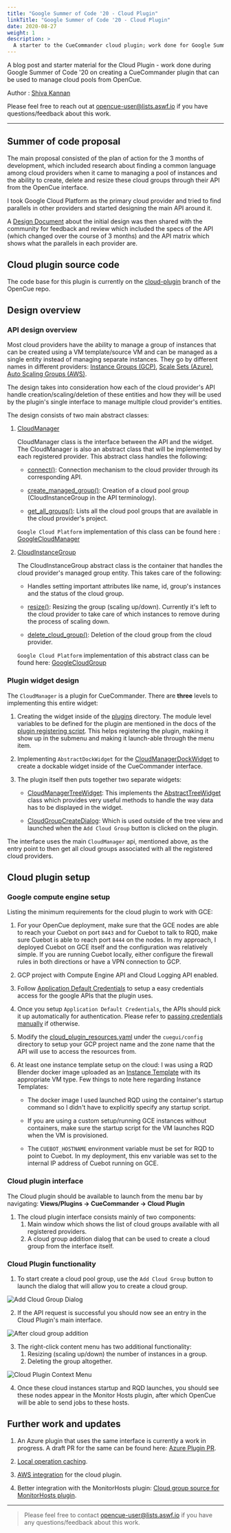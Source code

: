 ```yaml
---
title: "Google Summer of Code '20 - Cloud Plugin"
linkTitle: "Google Summer of Code '20 - Cloud Plugin"
date: 2020-08-27
weight: 1
description: >
  A starter to the CueCommander cloud plugin; work done for Google Summer of Code '20
---
```


A blog post and starter material for the Cloud Plugin - work done during Google Summer of Code '20 on creating a CueCommander
plugin that can be used to manage cloud pools from OpenCue.

Author : [Shiva Kannan](https://github.com/shiva-kannan)

Please feel free to reach out at [opencue-user@lists.aswf.io](opencue-user@lists.aswf.io) if you have questions/feedback about this work.

---

## Summer of code proposal

The main proposal consisted of the plan of action for the 3 months of development, which included research about
finding a common language among cloud providers when it came to managing a pool of instances and the ability to create, delete
and resize these cloud groups through their API from the OpenCue interface.

I took Google Cloud Platform as the primary cloud provider and tried to find parallels in other providers and
started designing the main API around it. 

A [Design Document](https://docs.google.com/document/d/1cCPrZsM8fRbcluTppcuPFQ6_tfQo5rZE9W2m6Hms8pw/edit?usp=sharing)
about the initial design was then shared with the community for feedback and review which included the specs of the API
(which changed over the course of 3 months) and the API matrix which shows what the parallels in each provider are.

 
## Cloud plugin source code

The code base for this plugin is currently on the [cloud-plugin](https://github.com/AcademySoftwareFoundation/OpenCue/tree/cloud-plugin)
branch of the OpenCue repo.

## Design overview

### API design overview

Most cloud providers have the ability to manage a group of instances that can be created using a VM template/source VM and can be
managed as a single entity instead of managing separate instances.
They go by different names in different providers:
[Instance Groups (GCP)](https://cloud.google.com/compute/docs/instance-groups),
[Scale Sets (Azure)](https://azure.microsoft.com/en-us/services/virtual-machine-scale-sets),
[Auto Scaling Groups (AWS)](https://docs.aws.amazon.com/autoscaling/ec2/userguide/AutoScalingGroup.html).

The design takes into consideration how each of the cloud provider's API handle creation/scaling/deletion of these entities
and how they will be used by the plugin's single interface to manage multiple cloud provider's entities.

The design consists of two main abstract classes:

1. [CloudManager](https://github.com/AcademySoftwareFoundation/OpenCue/blob/d4a2eca93d271dacb13ca2aaba9b531642c1dc6b/pycue/opencue/cloud/api.py#L73)

    CloudManager class is the interface between the API and the widget. The CloudManager is also an abstract class
    that will be implemented by each registered provider.
    This abstract class handles the following:
    
    * [connect()](https://github.com/AcademySoftwareFoundation/OpenCue/blob/d4a2eca93d271dacb13ca2aaba9b531642c1dc6b/pycue/opencue/cloud/api.py#L119):
    Connection mechanism to the cloud provider through its corresponding API.
    
    * [create_managed_group()](https://github.com/AcademySoftwareFoundation/OpenCue/blob/d4a2eca93d271dacb13ca2aaba9b531642c1dc6b/pycue/opencue/cloud/api.py#L100):
    Creation of a cloud pool group (CloudInstanceGroup in the API terminology).
    
    * [get_all_groups()](https://github.com/AcademySoftwareFoundation/OpenCue/blob/d4a2eca93d271dacb13ca2aaba9b531642c1dc6b/pycue/opencue/cloud/api.py#L112):
    Lists all the cloud pool groups that are available in the cloud provider's project.
    
    `Google Cloud Platform` implementation of this class can be found here : [GoogleCloudManager](https://github.com/AcademySoftwareFoundation/OpenCue/blob/d4a2eca93d271dacb13ca2aaba9b531642c1dc6b/pycue/opencue/cloud/gce_api.py#L115)

2. [CloudInstanceGroup](https://github.com/AcademySoftwareFoundation/OpenCue/blob/d4a2eca93d271dacb13ca2aaba9b531642c1dc6b/pycue/opencue/cloud/api.py#L18)

    The CloudInstanceGroup abstract class is the container that handles the cloud provider's managed group entity.
    This takes care of the following:
    
    * Handles setting important attributes like name, id, group's instances and the status of the cloud group.
    
    * [resize()](https://github.com/AcademySoftwareFoundation/OpenCue/blob/d4a2eca93d271dacb13ca2aaba9b531642c1dc6b/pycue/opencue/cloud/api.py#L31):
    Resizing the group (scaling up/down). Currently it's left to the cloud provider to take care of which instances to
    remove during the process of scaling down.
    
    * [delete_cloud_group()](https://github.com/AcademySoftwareFoundation/OpenCue/blob/d4a2eca93d271dacb13ca2aaba9b531642c1dc6b/pycue/opencue/cloud/api.py#L58):
    Deletion of the cloud group from the cloud provider.
    
    `Google Cloud Platform` implementation of this abstract class can be found here: [GoogleCloudGroup](https://github.com/AcademySoftwareFoundation/OpenCue/blob/d4a2eca93d271dacb13ca2aaba9b531642c1dc6b/pycue/opencue/cloud/gce_api.py#L22)

### Plugin widget design

The `CloudManager` is a plugin for CueCommander. There are **three** levels to implementing this entire widget:

1. Creating the widget inside of the [plugins](https://github.com/AcademySoftwareFoundation/OpenCue/tree/526efee2fbf8c442a8e9d631e1806854463c4301/cuegui/cuegui/plugins) directory. 
The module level variables to be defined for the plugin are mentioned in the docs of the [plugin registering script](https://github.com/AcademySoftwareFoundation/OpenCue/blob/526efee2fbf8c442a8e9d631e1806854463c4301/cuegui/cuegui/Plugins.py). 
This helps registering the plugin, making it show up in the submenu and making it launch-able through the menu item.

2. Implementing `AbstractDockWidget` for the [CloudManagerDockWidget](https://github.com/AcademySoftwareFoundation/OpenCue/blob/d4a2eca93d271dacb13ca2aaba9b531642c1dc6b/cuegui/cuegui/plugins/CloudManagerPlugin.py#L31) to create a dockable widget inside of the CueCommander interface. 

3. The plugin itself then puts together two separate widgets:

    * [CloudManagerTreeWidget](https://github.com/AcademySoftwareFoundation/OpenCue/blob/d4a2eca93d271dacb13ca2aaba9b531642c1dc6b/cuegui/cuegui/CloudManagerWidget.py#L63): 
    This implements the [AbstractTreeWidget](https://github.com/AcademySoftwareFoundation/OpenCue/blob/526efee2fbf8c442a8e9d631e1806854463c4301/cuegui/cuegui/AbstractTreeWidget.py) class which provides very useful methods to handle the way data has 
    to be displayed in the widget.
    
    * [CloudGroupCreateDialog](https://github.com/AcademySoftwareFoundation/OpenCue/blob/d4a2eca93d271dacb13ca2aaba9b531642c1dc6b/cuegui/cuegui/CloudGroupDialog.py#L28):
    Which is used outside of the tree view and launched when the `Add Cloud Group` button is clicked on the plugin.
    
The interface uses the main `CloudManager` api, mentioned above, as the entry point to then get all cloud groups
associated with all the registered cloud providers.

## Cloud plugin setup

### Google compute engine setup

Listing the minimum requirements for the cloud plugin to work with GCE:

1. For your OpenCue  deployment, make sure that the GCE nodes are able to reach your Cuebot on port `8443` and for Cuebot to talk to RQD, make sure Cuebot is able to reach port `8444` on the nodes.
In my approach, I deployed Cuebot on GCE itself and the configuration was relatively simple. If you are running Cuebot locally, either configure the firewall rules in both directions or have a VPN
connection to GCP.

2. GCP project with Compute Engine API and Cloud Logging API enabled.

3. Follow [Application Default Credentials](https://cloud.google.com/sdk/gcloud/reference/auth/application-default) to setup a easy credentials access for the google APIs that the plugin uses.

4. Once you setup `Application Default Credentials`, the APIs should pick it up automatically for authentication. Please refer to [passing credentials manually](https://cloud.google.com/docs/authentication/production#auth-cloud-implicit-python)
if otherwise.

5. Modify the [cloud_plugin_resources.yaml](https://github.com/AcademySoftwareFoundation/OpenCue/blob/d4a2eca93d271dacb13ca2aaba9b531642c1dc6b/cuegui/cuegui/config/cloud_plugin_resources.yaml)
under the `cuegui/config` directory to setup your GCP project name and the zone name that the API will use to access the resources from.

6. At least one instance template setup on the cloud: I was using a RQD Blender docker image uploaded as an
[Instance Template](https://cloud.google.com/compute/docs/instance-templates) with its appropriate VM type. 
Few things to note here regarding Instance Templates:

    * The docker image I used launched RQD using the container's startup command so I didn't have to explicitly specify any startup script.
    
    * If you are using a custom setup/running GCE instances without containers, make sure the startup script for the VM launches RQD when the VM is provisioned.
    
    * The `CUEBOT_HOSTNAME` environment variable must be set for RQD to point to Cuebot. In my deployment, this env variable was set to the internal IP address of Cuebot running on GCE.

### Cloud plugin interface

The Cloud plugin should be available to launch from the menu bar by navigating:
**Views/Plugins -> CueCommander -> Cloud Plugin**

1. The cloud plugin interface consists mainly of two components:
    1. Main window which shows the list of cloud groups available with all registered providers.
    2. A cloud group addition dialog that can be used to create a cloud group from the interface itself.

### Cloud Plugin functionality

1. To start create a cloud pool group, use the `Add Cloud Group` button to launch the
dialog that will allow you to create a cloud group.

![Add Cloud Group Dialog](/blog/images/AddCloudGroupDialog.png)

2. If the API request is successful you should now see an entry in the Cloud Plugin's main interface.

![After cloud group addition](/blog/images/MainInterfacePostAddition.png)

3. The right-click content menu has two additional functionality:
    1. Resizing (scaling up/down) the number of instances in a group.
    2. Deleting the group altogether.

![Cloud Plugin Context Menu](/blog/images/CloudPluginContextMenu.png)

4. Once these cloud instances startup and RQD launches, you should see these nodes appear in the Monitor Hosts plugin, after which OpenCue will be able to send jobs to these hosts.

## Further work and updates

1. An Azure plugin that uses the same interface is currently a work in progress.
A draft PR for the same can be found here: [Azure Plugin PR](https://github.com/AcademySoftwareFoundation/OpenCue/pull/771).

2. [Local operation caching](https://github.com/AcademySoftwareFoundation/OpenCue/issues/773).

3. [AWS integration](https://github.com/AcademySoftwareFoundation/OpenCue/issues/774) for the cloud plugin.

4. Better integration with the MonitorHosts plugin: [Cloud group source for MonitorHosts plugin](https://github.com/AcademySoftwareFoundation/OpenCue/issues/775).

---

>Please feel free to contact [opencue-user@lists.aswf.io](opencue-user@lists.aswf.io) if you have any questions/feedback about this work.